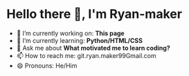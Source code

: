 # Hello there 👋, I'm Ryan-maker

- 🔭 I’m currently working on: __This page__ 
- 🌱 I’m currently learning: __Python/HTML/CSS__
- 💬 Ask me about __What motivated me to learn coding?__
- 📫 How to reach me: git.ryan.maker99Gmail.com
- 😄 Pronouns: He/Him
